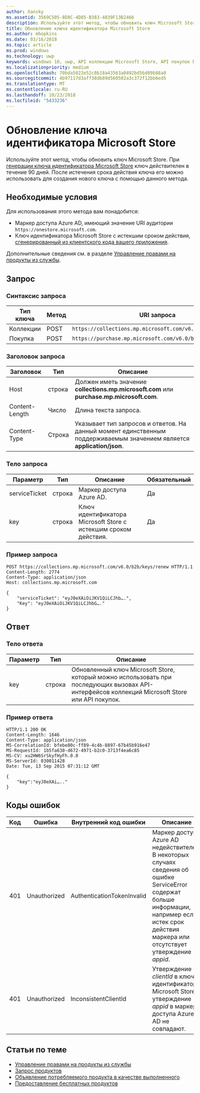 ```yaml
---
author: Xansky
ms.assetid: 3569C505-8D8C-4D85-B383-4839F13B2466
description: Используйте этот метод, чтобы обновить ключ Microsoft Store.
title: Обновление ключа идентификатора Microsoft Store
ms.author: mhopkins
ms.date: 03/16/2018
ms.topic: article
ms.prod: windows
ms.technology: uwp
keywords: windows 10, uwp, API коллекции Microsoft Store, API покупок Microsoft Store, ключ Microsoft Store, обновление
ms.localizationpriority: medium
ms.openlocfilehash: 70bda5022e52c0b18a43563a0492bd56d09b88a0
ms.sourcegitcommit: 4b97117d3aff38db89d560502a3c372f12bb6ed5
ms.translationtype: MT
ms.contentlocale: ru-RU
ms.lasthandoff: 10/23/2018
ms.locfileid: "5433236"
---
```

# <a name="renew-a-microsoft-store-id-key"></a>Обновление ключа идентификатора Microsoft Store


Используйте этот метод, чтобы обновить ключ Microsoft Store. При [генерации ключа идентификатора Microsoft Store](view-and-grant-products-from-a-service.md#step-4) ключ действителен в течение 90 дней. После истечения срока действия ключа его можно использовать для создания нового ключа с помощью данного метода.

## <a name="prerequisites"></a>Необходимые условия


Для использования этого метода вам понадобится:

* Маркер доступа Azure AD, имеющий значение URI аудитории `https://onestore.microsoft.com`.
* Ключ идентификатора Microsoft Store с истекшим сроком действия, [сгенерированный из клиентского кода вашего приложения](view-and-grant-products-from-a-service.md#step-4).

Дополнительные сведения см. в разделе [Управление правами на продукты из службы](view-and-grant-products-from-a-service.md).

## <a name="request"></a>Запрос

### <a name="request-syntax"></a>Синтаксис запроса

| Тип ключа    | Метод | URI запроса                                              |
|-------------|--------|----------------------------------------------------------|
| Коллекции | POST   | ```https://collections.mp.microsoft.com/v6.0/b2b/keys/renew``` |
| Покупка    | POST   | ```https://purchase.mp.microsoft.com/v6.0/b2b/keys/renew```    |


### <a name="request-header"></a>Заголовок запроса

| Заголовок         | Тип   | Описание                                                                                           |
|----------------|--------|-------------------------------------------------------------------------------------------------------|
| Host           | строка | Должен иметь значение **collections.mp.microsoft.com** или **purchase.mp.microsoft.com**.           |
| Content-Length | Число | Длина текста запроса.                                                                       |
| Content-Type   | Строка | Указывает тип запросов и ответов. На данный момент единственным поддерживаемым значением является **application/json**. |


### <a name="request-body"></a>Тело запроса

| Параметр     | Тип   | Описание                       | Обязательный |
|---------------|--------|-----------------------------------|----------|
| serviceTicket | строка | Маркер доступа Azure AD.        | Да      |
| key           | строка | Ключ идентификатора Microsoft Store с истекшим сроком действия. | Да       |


### <a name="request-example"></a>Пример запроса

```syntax
POST https://collections.mp.microsoft.com/v6.0/b2b/keys/renew HTTP/1.1
Content-Length: 2774
Content-Type: application/json
Host: collections.mp.microsoft.com

{
    "serviceTicket": "eyJ0eXAiOiJKV1QiLCJhb….",
    "Key": "eyJ0eXAiOiJKV1QiLCJhbG…."
}
```

## <a name="response"></a>Ответ


### <a name="response-body"></a>Тело ответа

| Параметр | Тип   | Описание                                                                                                            |
|-----------|--------|------------------------------------------------------------------------------------------------------------------------|
| key       | строка | Обновленный ключ Microsoft Store, который можно использовать при последующих вызовах API-интерфейсов коллекций Microsoft Store или API покупок. |


### <a name="response-example"></a>Пример ответа

```syntax
HTTP/1.1 200 OK
Content-Length: 1646
Content-Type: application/json
MS-CorrelationId: bfebe80c-ff89-4c4b-8897-67b45b916e47
MS-RequestId: 1b5fa630-d672-4971-b2c0-3713f4ea6c85
MS-CV: xu2HW6SrSkyfHyFh.0.0
MS-ServerId: 030011428
Date: Tue, 13 Sep 2015 07:31:12 GMT

{
    "key":"eyJ0eXAi….."
}
```

## <a name="error-codes"></a>Коды ошибок


| Код | Ошибка        | Внутренний код ошибки           | Описание   |
|------|--------------|----------------------------|---------------|
| 401  | Unauthorized | AuthenticationTokenInvalid | Маркер доступа Azure AD недействителен. В некоторых случаях сведения об ошибке ServiceError содержат больше информации, например если истек срок действия маркера или отсутствует утверждение *appid*. |
| 401  | Unauthorized | InconsistentClientId       | Утверждение *clientId* в ключе идентификатора Microsoft Store и утверждение *appid* в маркере доступа Azure AD не совпадают.                                                                     |


## <a name="related-topics"></a>Статьи по теме


* [Управление правами на продукты из службы](view-and-grant-products-from-a-service.md)
* [Запрос продуктов](query-for-products.md)
* [Объявление потребляемого продукта в качестве выполненного](report-consumable-products-as-fulfilled.md)
* [Предоставление бесплатных продуктов](grant-free-products.md)
